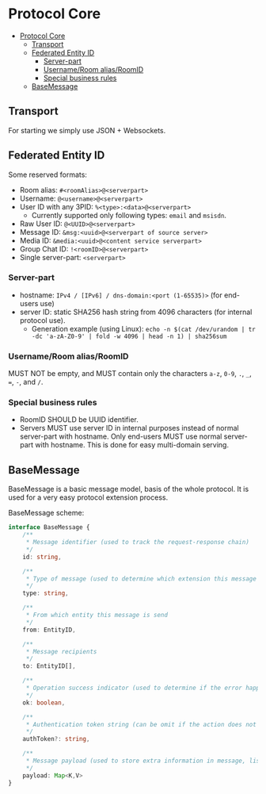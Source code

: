 # Protocol Core

- [Protocol Core](#protocol-core)
  - [Transport](#transport)
  - [Federated Entity ID](#federated-entity-id)
    - [Server-part](#server-part)
    - [Username/Room alias/RoomID](#usernameroom-aliasroomid)
    - [Special business rules](#special-business-rules)
  - [BaseMessage](#basemessage)

## Transport

For starting we simply use JSON + Websockets.

## Federated Entity ID

Some reserved formats:

- Room alias: `#<roomAlias>@<serverpart>`
- Username: `@<username>@<serverpart>`
- User ID with any 3PID: `%<type>:<data>@<serverpart>`
  - Currently supported only following types: `email` and `msisdn`.
- Raw User ID: `@<UUID>@<serverpart>`
- Message ID: `&msg:<uuid>@<serverpart of source server>`
- Media ID: `&media:<uuid>@<content service serverpart>`
- Group Chat ID: `!<roomID>@<serverpart>`
- Single server-part: `<serverpart>`

### Server-part

- hostname: `IPv4 / [IPv6] / dns-domain:<port (1-65535)>` (for end-users use)
- server ID: static SHA256 hash string from 4096 characters (for internal protocol use).
  - Generation example (using Linux): `echo -n $(cat /dev/urandom | tr -dc 'a-zA-Z0-9' | fold -w 4096 | head -n 1) | sha256sum`

### Username/Room alias/RoomID

MUST NOT be empty, and MUST contain only the characters `a-z`, `0-9`, `.`, `_`, `=`, `-`, and `/`.

### Special business rules

- RoomID SHOULD be UUID identifier.
- Servers MUST use server ID in internal purposes instead of normal server-part with hostname. Only end-users MUST use normal server-part with hostname. This is done for easy multi-domain serving.

## BaseMessage

BaseMessage is a basic message model, basis of the whole protocol. It is used for a very easy protocol extension process.

BaseMessage scheme:

```typescript
interface BaseMessage {
    /**
     * Message identifier (used to track the request-response chain)
     */
    id: string,

    /**
     * Type of message (used to determine which extension this message belongs to)
     */
    type: string,

    /**
     * From which entity this message is send
     */
    from: EntityID,

    /**
     * Message recipients
     */
    to: EntityID[],

    /**
     * Operation success indicator (used to determine if the error happened while processing request) - MUST be only in response from server
     */
    ok: boolean,

    /**
     * Authentication token string (can be omit if the action does not require user authentication) - MUST be only in request messages from client
     */
    authToken?: string,

    /**
     * Message payload (used to store extra information in message, list of permissible fields in the payload depends on "type" field)
     */
    payload: Map<K,V>
}
```
